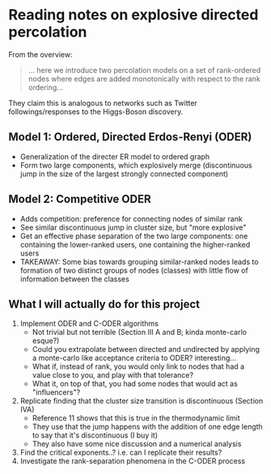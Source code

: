 # Reading notes on explosive directed percolation

From the overview:
> ... here we introduce two percolation models on a set of rank-ordered nodes where edges are added monotonically with respect to the rank ordering...

They claim this is analogous to networks such as Twitter followings/responses to the Higgs-Boson discovery.

## Model 1: Ordered, Directed Erdos-Renyi (ODER)
- Generalization of the directer ER model to ordered graph
- Form two large components, which explosively merge (discontinuous jump in the size of the largest strongly connected component)

## Model 2: Competitive ODER
- Adds competition: preference for connecting nodes of similar rank
- See similar discontinuous jump in cluster size, but "more explosive"
- Get an effective phase separation of the two large components: one containing the lower-ranked users, one containing the higher-ranked users
- TAKEAWAY: Some bias towards grouping similar-ranked nodes leads to formation of two distinct groups of nodes (classes) with little flow of information between the classes


## What I will actually do for this project
1. Implement ODER and C-ODER algorithms
    - Not trivial but not terrible (Section III A and B; kinda monte-carlo esque?)
    - Could you extrapolate between directed and undirected by applying a monte-carlo like acceptance criteria to ODER? interesting...
    - What if, instead of rank, you would only link to nodes that had a value close to you, and play with that tolerance?
    - What it, on top of that, you had some nodes that would act as "influencers"?
2. Replicate finding that the cluster size transition is discontinuous (Section IVA)
    - Reference 11 shows that this is true in the thermodynamic limit
    - They use that the jump happens with the addition of one edge length to say that it's discontinuous (I buy it)
    - They also have some nice discussion and a numerical analysis
2. Find the critical exponents..? i.e. can I replicate their results?
3. Investigate the rank-separation phenomena in the C-ODER process
